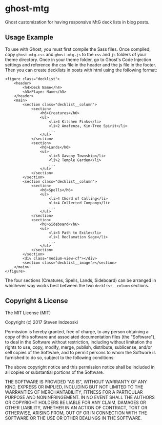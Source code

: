 # ghost-mtg
Ghost customization for having responsive MtG deck lists in blog posts.

## Usage Example

To use with Ghost, you must first compile the Sass files. Once compiled, copy `ghost-mtg.css` and `ghost-mtg.js` to the `css` and `js` folders of your theme directory. Once in your theme folder, go to Ghost's Code Injection settings and reference the css file in the header and the js file in the footer. Then you can create decklists in posts with html using the following format:

    <figure class="decklist">
        <header>
            <h4>Deck Name</h4>
            <h5>Player Name</h5>
        </header>
        <main>
            <section class="decklist__column">
                <section>
                    <h6>Creatures</h6>
                    <ul>
                        <li>4 Kitchen Finks</li>
                        <li>2 Anafenza, Kin-Tree Spirit</li>
                        ...
                    </ul>
                </section>
                <section>
                    <h6>Lands</h6>
                    <ul>
                        <li>3 Gavony Township</li>
                        <li>2 Temple Garden</li>
                        ...
                    </ul>
                </section>
            </section>
            <section class="decklist__column">
                <section>
                    <h6>Spells</h6>
                    <ul>
                        <li>4 Chord of Calling</li>
                        <li>4 Collected Company</li>
                        ...
                    </ul>
                </section>
                <section>
                    <h6>Sideboard</h6>
                    <ul>
                        <li>3 Path to Exile</li>
                        <li>1 Reclamation Sage</li>
                        ...
                    </ul>
                </section>
            </section>
            <div class="medium-view-cf"></div>
            <section class="decklist__image"></section>
        </main>
    </figure>

The four sections (Creatures, Spells, Lands, Sideboard) can be arranged in whichever way works best between the two `decklist__column` sections.

## Copyright & License

The MIT License (MIT)

Copyright (c) 2017 Steven Indzeoski

Permission is hereby granted, free of charge, to any person obtaining a copy
of this software and associated documentation files (the "Software"), to deal
in the Software without restriction, including without limitation the rights
to use, copy, modify, merge, publish, distribute, sublicense, and/or sell
copies of the Software, and to permit persons to whom the Software is
furnished to do so, subject to the following conditions:

The above copyright notice and this permission notice shall be included in all
copies or substantial portions of the Software.

THE SOFTWARE IS PROVIDED "AS IS", WITHOUT WARRANTY OF ANY KIND, EXPRESS OR
IMPLIED, INCLUDING BUT NOT LIMITED TO THE WARRANTIES OF MERCHANTABILITY,
FITNESS FOR A PARTICULAR PURPOSE AND NONINFRINGEMENT. IN NO EVENT SHALL THE
AUTHORS OR COPYRIGHT HOLDERS BE LIABLE FOR ANY CLAIM, DAMAGES OR OTHER
LIABILITY, WHETHER IN AN ACTION OF CONTRACT, TORT OR OTHERWISE, ARISING FROM,
OUT OF OR IN CONNECTION WITH THE SOFTWARE OR THE USE OR OTHER DEALINGS IN THE
SOFTWARE.
